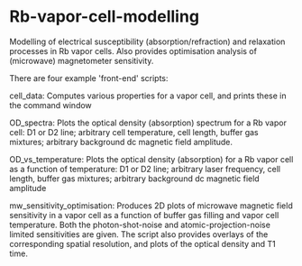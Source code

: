 # Rb-vapor-cell-modelling
Modelling of electrical susceptibility (absorption/refraction) and relaxation processes in Rb vapor cells. Also provides optimisation analysis of (microwave) magnetometer sensitivity. 

There are four example 'front-end' scripts:

cell_data:  Computes various properties for a vapor cell, and prints these in the command window

OD_spectra: Plots the optical density (absorption) spectrum for a Rb vapor cell: D1 or D2 line; arbitrary cell temperature, cell length, buffer gas mixtures; arbitrary background dc magnetic field amplitude. 

OD_vs_temperature: Plots the optical density (absorption) for a Rb vapor cell as a function of temperature: D1 or D2 line; arbitrary laser frequency, cell length, buffer gas mixtures; arbitrary background dc magnetic field amplitude

mw_sensitivity_optimisation: Produces 2D plots of microwave magnetic field sensitivity in a vapor cell as a function of buffer gas filling and vapor cell temperature. Both the photon-shot-noise and atomic-projection-noise limited sensitivities are given. The script also provides overlays of the corresponding spatial resolution, and plots of the optical density and T1 time.

